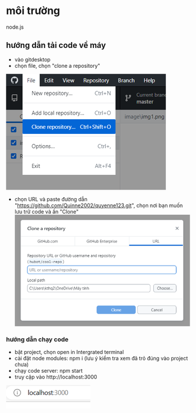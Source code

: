 # môi trường
node.js
## hướng dẫn tải code về máy 
- vào gitdesktop
- chọn file, chọn "clone a repository" 

![minh họa](./image/huongdan1.png)
- chọn URL và paste đường dẫn "https://github.com/Quinne2002/quyenne123.git", chọn nơi bạn muốn lưu trữ code và ấn "Clone" 
![minh họa](./image/huongdan2.png)
### hướng dẫn chạy code 
- bật project, chọn open in Intergrated terminal
- cài đặt node modules: npm i (lưu ý kiểm tra xem đã trỏ đúng vào project chưa)
- chạy code server: npm start
- truy cập vào http://localhost:3000 

![minh họa local](./image/img1.png)

